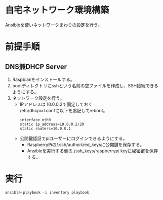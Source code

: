 # 自宅ネットワーク環境構築
Ansibleを使いネットワークまわりの設定を行う。

# 前提手順
## DNS兼DHCP Server
1. Raspbianをインストールする。 
2. bootディレクトリにsshという名前の空ファイルを作成し、SSH接続できるようにする。
3. ネットワーク設定を行う。
    - IPアドレスは 10.0.0.2で固定しておく  
        /etc/dhcpcd.confに以下を追記してreboot。
        ```
        interface eth0
        static ip_address=10.0.0.2/20
        static routers=10.0.0.1
        ```
    - 公開鍵認証でpiユーザーにログインできるようにする。
        * RaspberryPiの/.ssh/authorized_keysに公開鍵を保存する。
        * Ansibleを実行する側の./ssh_keys/raspberrypi.keyに秘密鍵を保存する。

# 実行
```
ansible-playbook -i inventory playbook
```